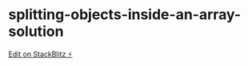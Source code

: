 # splitting-objects-inside-an-array-solution

[Edit on StackBlitz ⚡️](https://stackblitz.com/edit/splitting-objects-inside-an-array-solution)